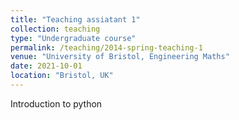 ```yaml
---
title: "Teaching assiatant 1"
collection: teaching
type: "Undergraduate course"
permalink: /teaching/2014-spring-teaching-1
venue: "University of Bristol, Engineering Maths"
date: 2021-10-01
location: "Bristol, UK"
---
```

Introduction to python
